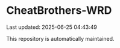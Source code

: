 # CheatBrothers-WRD

Last updated: 2025-06-25 04:43:49

This repository is automatically maintained.
